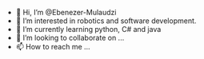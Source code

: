 - 👋 Hi, I’m @Ebenezer-Mulaudzi
- 👀 I’m interested in robotics and software development.
- 🌱 I’m currently learning python, C# and java
- 💞️ I’m looking to collaborate on ...
- 📫 How to reach me ...

<!---
Ebenezer-Mulaudzi/Ebenezer-Mulaudzi is a ✨ special ✨ repository because its `README.md` (this file) appears on your GitHub profile.
You can click the Preview link to take a look at your changes.
--->
